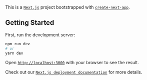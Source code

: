 This is a [`Next.js`](https://nextjs.org/) project bootstrapped with [`create-next-app`](https://github.com/vercel/next.js/tree/canary/packages/create-next-app).

## Getting Started

First, run the development server:

```bash
npm run dev
# or
yarn dev
```

Open [`http://localhost:3000`](http://localhost:3000) with your browser to see the result.

Check out our [`Next.js deployment documentation`](https://nextjs.org/docs/deployment) for more details.

